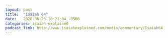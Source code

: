 ```yaml
---
layout: post
title:  "Isaiah 64"
date:   2020-06-28-10:21:04 -0500
categories: isaiah-explained
podcast_link: http://www.isaiahexplained.com/media/commentary/Isaiah64.mp3
---
```

